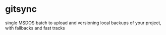 # gitsync

single MSDOS batch to upload and versioning local backups of your project, with fallbacks and fast tracks